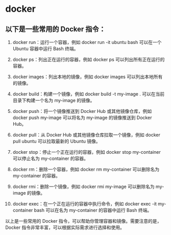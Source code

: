 # docker

## 以下是一些常用的 Docker 指令：

1. docker run：运行一个容器，例如 docker run -it ubuntu bash 可以在一个 Ubuntu 容器中运行 Bash 终端。

2. docker ps：列出正在运行的容器，例如 docker ps 可以列出所有正在运行的容器。

3. docker images：列出本地的镜像，例如 docker images 可以列出本地所有的镜像。

4. docker build：构建一个镜像，例如 docker build -t my-image . 可以在当前目录下构建一个名为 my-image 的镜像。

5. docker push：将一个镜像推送到 Docker Hub 或其他镜像仓库，例如 docker push my-image 可以将名为 my-image 的镜像推送到 Docker Hub。

6. docker pull：从 Docker Hub 或其他镜像仓库拉取一个镜像，例如 docker pull ubuntu 可以拉取最新的 Ubuntu 镜像。

7. docker stop：停止一个正在运行的容器，例如 docker stop my-container 可以停止名为 my-container 的容器。

8. docker rm：删除一个容器，例如 docker rm my-container 可以删除名为 my-container 的容器。

9. docker rmi：删除一个镜像，例如 docker rmi my-image 可以删除名为 my-image 的镜像。

10. docker exec：在一个正在运行的容器中执行命令，例如 docker exec -it my-container bash 可以在名为 my-container 的容器中运行 Bash 终端。

以上是一些常用的 Docker 指令，可以帮助你管理容器和镜像。需要注意的是，Docker 指令非常丰富，可以根据实际需求进行选择和使用。